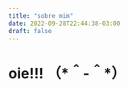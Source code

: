 ```yaml
---
title: "sobre mim"
date: 2022-09-28T22:44:38-03:00
draft: false
---
```


# oie!!! （\*＾-＾\*）

<script src="https://unpkg.com/three@0.144.0/build/three.min.js"></script>
<script src="https://unpkg.com/three@0.144.0/examples/js/controls/OrbitControls.js"></script>
<script src="https://unpkg.com/three@0.144.0/examples/js/loaders/GLTFLoader.js"></script>

<canvas id="myCanvas" style="width: 100%; height: 100%; background-size: cover; background-image: url(/'mikufundo.jpg'); background-color: none; align: center; padding-left: 0; padding-right: 0;margin-left: auto; margin-right: auto; display: block;"></canvas>

<script src="/mikumengo.js"></script>

[original miku](https://sketchfab.com/3d-models/argentina-hatsune-miku-f9690d84cde14860959368106dab79ee) (licensed under cc-3.0 and all that jazz)
